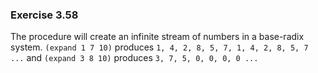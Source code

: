 ### Exercise 3.58
The procedure will create an infinite stream of numbers in a base-radix system. `(expand 1 7 10)` produces `1, 4, 2, 8, 5, 7, 1, 4, 2, 8, 5, 7 ...` and `(expand 3 8 10)` produces `3, 7, 5, 0, 0, 0, 0 ...`
